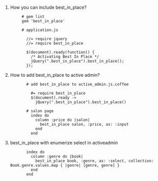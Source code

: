 1. How you can include best_in_place?
      
            # gem list
            gem 'best_in_place'

            # application.js

              //= require jquery
              //= require best_in_place

              $(document).ready(function() {
                /* Activating Best In Place */
                jQuery(".best_in_place").best_in_place();
              });
   
2. How to add best_in_place to active admin?

              # add best_in_place to active_admin.js.coffee

                #= require best_in_place
                $(document).ready ->
                  jQuery(".best_in_place").best_in_place()

              # salon page
                index do
                  column :price do |salon|
                    best_in_place salon, :price, as: :input
                  end
                end
3. best_in_place with enumerize select in activeadmin
            
              index do
                column :genre do |book|
                  best_in_place book, :genre, as: :select, collection: Book.genre.values.map { |genre| [genre, genre] }
                end
              end
